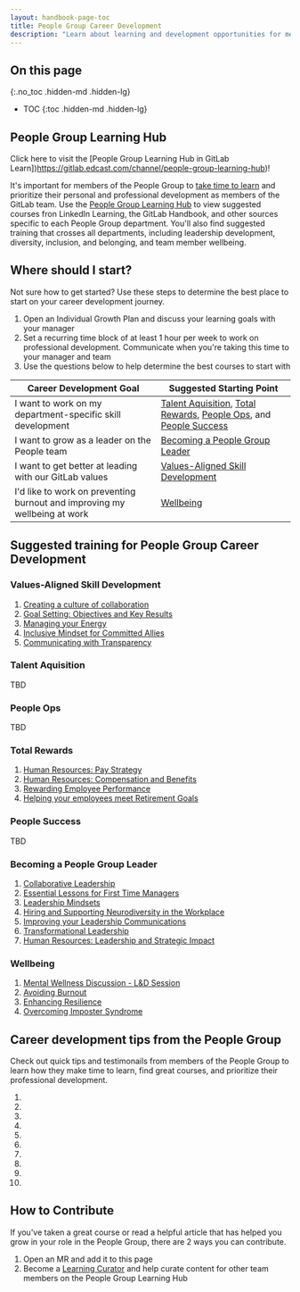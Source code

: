 ```yaml
---
layout: handbook-page-toc
title: People Group Career Development
description: "Learn about learning and development opportunities for members of the People Group to develop skills advance their careers."
---
```

## On this page
{:.no_toc .hidden-md .hidden-lg}

- TOC
{:toc .hidden-md .hidden-lg}

## People Group Learning Hub

Click here to visit the [People Group Learning Hub in GitLab Learn])https://gitlab.edcast.com/channel/people-group-learning-hub)!

It's important for members of the People Group to [take time to learn](LINK) and prioritize their personal and professional development as members of the GitLab team. Use the [People Group Learning Hub](https://gitlab.edcast.com/channel/people-group-learning-hub) to view suggested courses fron LinkedIn Learning, the GitLab Handbook, and other sources specific to each People Group department. You'll also find suggested training that crosses all departments, including leadership development, diversity, inclusion, and belonging, and team member wellbeing.

## Where should I start?

Not sure how to get started? Use these steps to determine the best place to start on your career development journey.

1. Open an Individual Growth Plan and discuss your learning goals with your manager
1. Set a recurring time block of at least 1 hour per week to work on professional development. Communicate when you're taking this time to your manager and team
1. Use the questions below to help determine the best courses to start with

| Career Development Goal | Suggested Starting Point |
| ----- | ----- |
| I want to work on my department-specific skill development | [Talent Aquisition](LINK), [Total Rewards](LINK), [People Ops](LINK), and [People Success](LINK) |
| I want to grow as a leader on the People team | [Becoming a People Group Leader](LINK)  |
| I want to get better at leading with our GitLab values | [Values-Aligned Skill Development](LINK) |
| I'd like to work on preventing burnout and improving my wellbeing at work | [Wellbeing](LINK) |

## Suggested training for People Group Career Development

### Values-Aligned Skill Development

1. [Creating a culture of collaboration](https://gitlab.edcast.com/insights/creating-a-culture-of-collaboration)
1. [Goal Setting: Objectives and Key Results](https://gitlab.edcast.com/insights/goal)
1. [Managing your Energy](https://gitlab.edcast.com/insights/managing-your-energy)
1. [Inclusive Mindset for Committed Allies](https://gitlab.edcast.com/insights/inclusive-mindset)
1. [Communicating with Transparency](https://gitlab.edcast.com/insights/communicating-with-transparency)

### Talent Aquisition

TBD


### People Ops

TBD


### Total Rewards

1. [Human Resources: Pay Strategy](https://gitlab.edcast.com/insights/human-resources-pay)
1. [Human Resources: Compensation and Benefits](https://gitlab.edcast.com/insights/human-resources-compensation)
1. [Rewarding Employee Performance](https://gitlab.edcast.com/insights/rewarding)
1. [Helping your employees meet Retirement Goals](https://gitlab.edcast.com/insights/helping)

### People Success

TBD


### Becoming a People Group Leader

1. [Collaborative Leadership](https://gitlab.edcast.com/insights/collaborative)
1. [Essential Lessons for First Time Managers](https://gitlab.edcast.com/insights/essential-lessons)
1. [Leadership Mindsets](https://gitlab.edcast.com/insights/leadership-mindsets)
1. [Hiring and Supporting Neurodiversity in the Workplace](https://gitlab.edcast.com/insights/hiring-and)
1. [Improving your Leadership Communications](https://gitlab.edcast.com/insights/improving-your)
1. [Transformational Leadership](https://gitlab.edcast.com/insights/transformational)
1. [Human Resources: Leadership and Strategic Impact](https://gitlab.edcast.com/insights/human-resources-leadership)

### Wellbeing

1. [Mental Wellness Discussion - L&D Session](https://gitlab.edcast.com/insights/mental-wellness)
1. [Avoiding Burnout](https://gitlab.edcast.com/insights/avoiding)
1. [Enhancing Resilience](https://gitlab.edcast.com/insights/enhancing)
1. [Overcoming Imposter Syndrome](https://gitlab.edcast.com/insights/overcoming-imposter)


## Career development tips from the People Group

Check out quick tips and testimonails from members of the People Group to learn how they make time to learn, find great courses, and prioritize their professional development.

1.  
1. 
1.  
1. 
1.  
1. 
1.  
1. 
1.  
1. 


## How to Contribute

If you've taken a great course or read a helpful article that has helped you grow in your role in the People Group, there are 2 ways you can contribute.

1. Open an MR and add it to this page
1. Become a [Learning Curator](LINK) and help curate content for other team members on the People Group Learning Hub
